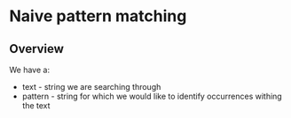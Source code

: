 # Naive pattern matching

## Overview
We have a:
- text - string we are searching through
- pattern - string for which we would like to identify occurrences withing the text 
